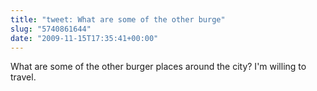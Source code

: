 ```yaml
---
title: "tweet: What are some of the other burge"
slug: "5740861644"
date: "2009-11-15T17:35:41+00:00"
---
```

What are some of the other burger places around the city? I'm willing to travel.